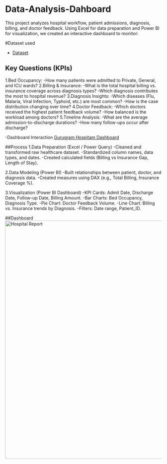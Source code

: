# Data-Analysis-Dahboard
This project analyzes hospital workflow, patient admissions, diagnosis, billing, and doctor feedback.
Using Excel for data preparation and Power BI for visualization, we created an interactive dashboard to monitor:

#Dataset used 
- <a href="https://github.com/Rajankumar19/Data-Analysis-Dahboard/blob/22dead4ddec696b23a0b375fcd20288fcdb686e2/Healtcare-Dataset.xlsx"> Dataset </a>

## Key Questions (KPIs)
1.Bed Occupancy:
-How many patients were admitted to Private, General, and ICU wards?
2.Billing & Insurance:
-What is the total hospital billing vs. insurance coverage across diagnosis types?
-Which diagnosis contributes the most to hospital revenue?
3.Diagnosis Insights:
-Which diseases (Flu, Malaria, Viral Infection, Typhoid, etc.) are most common?
-How is the case distribution changing over time?
4.Doctor Feedback:
-Which doctors received the highest patient feedback volume?
-How balanced is the workload among doctors?
5.Timeline Analysis:
-What are the average admission-to-discharge durations?
-How many follow-ups occur after discharge?

-Dashboard Interaction <a href="https://github.com/Rajankumar19/Data-Analysis-Dahboard/blob/22dead4ddec696b23a0b375fcd20288fcdb686e2/Hospital%20Report.png"> Gurugram Hospitam Dashboard </a>

##Process
1.Data Preparation (Excel / Power Query)
-Cleaned and transformed raw healthcare dataset.
-Standardized column names, data types, and dates.
-Created calculated fields (Billing vs Insurance Gap, Length of Stay).

2.Data Modeling (Power BI)
-Built relationships between patient, doctor, and diagnosis data.
-Created measures using DAX (e.g., Total Billing, Insurance Coverage %).

3.Visualization (Power BI Dashboard)
-KPI Cards: Admit Date, Discharge Date, Follow-up Date, Billing Amount.
-Bar Charts: Bed Occupancy, Diagnosis Type.
-Pie Chart: Doctor Feedback Volume.
-Line Chart: Billing vs. Insurance trends by Diagnosis.
-Filters: Date range, Patient_ID.

##Dashboard
<img width="1366" height="768" alt="Hospital Report" src="https://github.com/user-attachments/assets/a3dcded0-89fb-498c-9ace-08ed310d07a4" />

